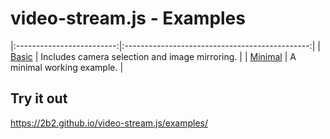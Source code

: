 # video-stream.js - Examples

|:-------------------------:|:----------------------------------------------:|
| [Basic](./basic.html)     | Includes camera selection and image mirroring. |
| [Minimal](./minimal.html) | A minimal working example.                     |

## Try it out
<https://2b2.github.io/video-stream.js/examples/>